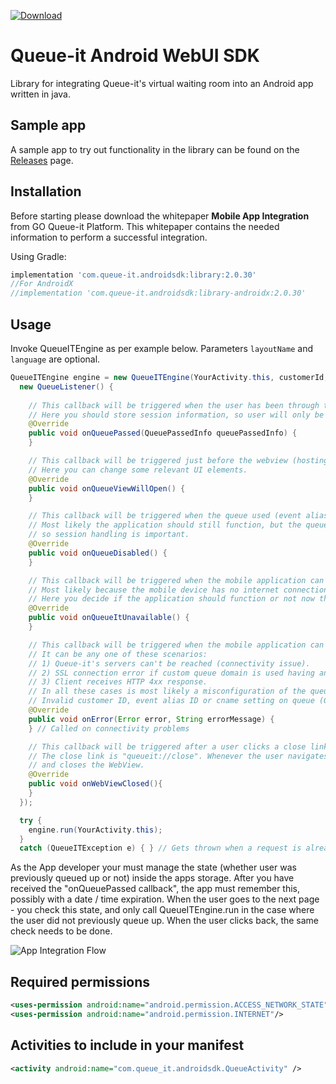[ ![Download](https://maven-badges.herokuapp.com/maven-central/com.queue-it.androidsdk/library/badge.svg) ](https://repo1.maven.org/maven2/com/queue-it/androidsdk/)

# Queue-it Android WebUI SDK

Library for integrating Queue-it's virtual waiting room into an Android app written in java.

## Sample app

A sample app to try out functionality in the library can be found on the [Releases](https://github.com/queueit/android-sdk/releases) page.

## Installation

Before starting please download the whitepaper **Mobile App Integration** from GO Queue-it Platform.
This whitepaper contains the needed information to perform a successful integration.

Using Gradle:

```gradle
implementation 'com.queue-it.androidsdk:library:2.0.30'
//For AndroidX
//implementation 'com.queue-it.androidsdk:library-androidx:2.0.30'
```

## Usage

Invoke QueueITEngine as per example below. Parameters `layoutName` and `language` are optional.

```java
QueueITEngine engine = new QueueITEngine(YourActivity.this, customerId, eventIdOrAlias, layoutName, language,
  new QueueListener() {
    
    // This callback will be triggered when the user has been through the queue.
    // Here you should store session information, so user will only be sent to queue again if the session has timed out. 
    @Override
    public void onQueuePassed(QueuePassedInfo queuePassedInfo) { 
    }

    // This callback will be triggered just before the webview (hosting the queue page) will be shown.
    // Here you can change some relevant UI elements. 
    @Override
    public void onQueueViewWillOpen() { 
    }

    // This callback will be triggered when the queue used (event alias ID) is in the 'disabled' state.
    // Most likely the application should still function, but the queue's 'disabled' state can be changed at any time, 
    // so session handling is important.
    @Override
    public void onQueueDisabled() { 
    }

    // This callback will be triggered when the mobile application can't reach Queue-it's servers.
    // Most likely because the mobile device has no internet connection.
    // Here you decide if the application should function or not now that is has no queue-it protection.
    @Override
    public void onQueueItUnavailable() { 
    }

    // This callback will be triggered when the mobile application can't reach Queue-it's servers.
    // It can be any one of these scenarios:
    // 1) Queue-it's servers can't be reached (connectivity issue).
    // 2) SSL connection error if custom queue domain is used having an invalid certificate. 
    // 3) Client receives HTTP 4xx response. 
    // In all these cases is most likely a misconfiguration of the queue settings:
    // Invalid customer ID, event alias ID or cname setting on queue (GO Queue-it portal -> event settings).
    @Override
    public void onError(Error error, String errorMessage) {
    } // Called on connectivity problems

    // This callback will be triggered after a user clicks a close link in the layout and the WebView closes.
    // The close link is "queueit://close". Whenever the user navigates to this link, the SDK intercepts the navigation
    // and closes the WebView.
    @Override
    public void onWebViewClosed(){
    }
  });

  try {
    engine.run(YourActivity.this);
  }
  catch (QueueITException e) { } // Gets thrown when a request is already in progress. In general you can ignore this.
```
As the App developer your must manage the state (whether user was previously queued up or not) inside the apps storage.
After you have received the "onQueuePassed callback", the app must remember this, possibly with a date / time expiration.
When the user goes to the next page - you check this state, and only call QueueITEngine.run in the case where the user did not previously queue up.
When the user clicks back, the same check needs to be done.

![App Integration Flow](https://github.com/queueit/android-webui-sdk/blob/master/App%20integration%20flow.PNG "App Integration Flow")


## Required permissions

```xml
<uses-permission android:name="android.permission.ACCESS_NETWORK_STATE"/>
<uses-permission android:name="android.permission.INTERNET"/>
```

## Activities to include in your manifest

```xml
<activity android:name="com.queue_it.androidsdk.QueueActivity" />
```
